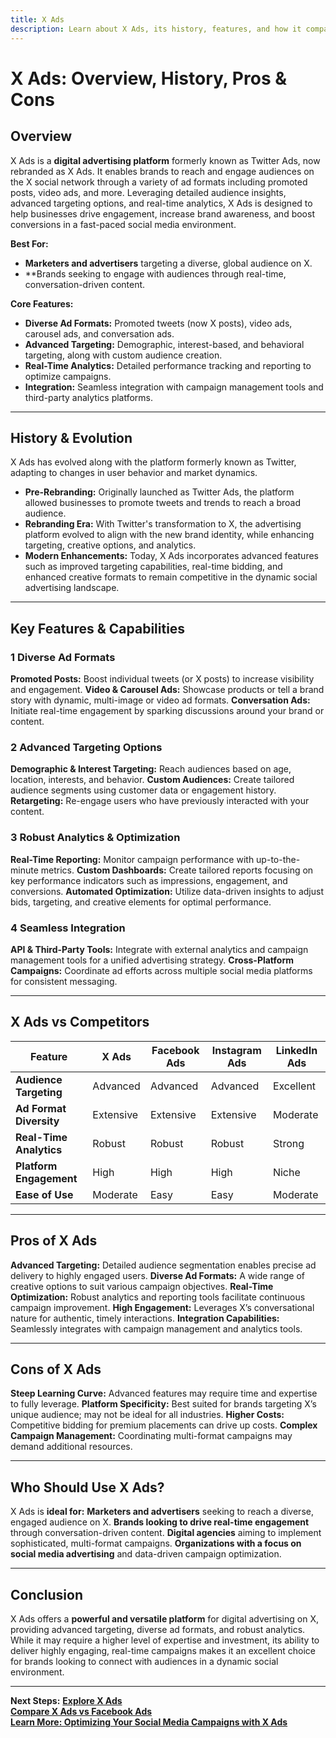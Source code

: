 ```yaml
---
title: X Ads
description: Learn about X Ads, its history, features, and how it compares to other social media advertising platforms.
---
```


# **X Ads: Overview, History, Pros & Cons**

## **Overview**  
X Ads is a **digital advertising platform** formerly known as Twitter Ads, now rebranded as X Ads. It enables brands to reach and engage audiences on the X social network through a variety of ad formats including promoted posts, video ads, and more. Leveraging detailed audience insights, advanced targeting options, and real-time analytics, X Ads is designed to help businesses drive engagement, increase brand awareness, and boost conversions in a fast-paced social media environment.

 **Best For:**  
- **Marketers and advertisers** targeting a diverse, global audience on X.  
- **Brands seeking to engage with audiences through real-time, conversation-driven content.  

 **Core Features:**  
- **Diverse Ad Formats:** Promoted tweets (now X posts), video ads, carousel ads, and conversation ads.  
- **Advanced Targeting:** Demographic, interest-based, and behavioral targeting, along with custom audience creation.  
- **Real-Time Analytics:** Detailed performance tracking and reporting to optimize campaigns.  
- **Integration:** Seamless integration with campaign management tools and third-party analytics platforms.

---

## **History & Evolution**  
X Ads has evolved along with the platform formerly known as Twitter, adapting to changes in user behavior and market dynamics.

- **Pre-Rebranding:** Originally launched as Twitter Ads, the platform allowed businesses to promote tweets and trends to reach a broad audience.
- **Rebranding Era:** With Twitter's transformation to X, the advertising platform evolved to align with the new brand identity, while enhancing targeting, creative options, and analytics.
- **Modern Enhancements:** Today, X Ads incorporates advanced features such as improved targeting capabilities, real-time bidding, and enhanced creative formats to remain competitive in the dynamic social advertising landscape.

---

## **Key Features & Capabilities**

### **1 Diverse Ad Formats**
 **Promoted Posts:** Boost individual tweets (or X posts) to increase visibility and engagement.
 **Video & Carousel Ads:** Showcase products or tell a brand story with dynamic, multi-image or video ad formats.
 **Conversation Ads:** Initiate real-time engagement by sparking discussions around your brand or content.

### **2 Advanced Targeting Options**
 **Demographic & Interest Targeting:** Reach audiences based on age, location, interests, and behavior.
 **Custom Audiences:** Create tailored audience segments using customer data or engagement history.
 **Retargeting:** Re-engage users who have previously interacted with your content.

### **3 Robust Analytics & Optimization**
 **Real-Time Reporting:** Monitor campaign performance with up-to-the-minute metrics.
 **Custom Dashboards:** Create tailored reports focusing on key performance indicators such as impressions, engagement, and conversions.
 **Automated Optimization:** Utilize data-driven insights to adjust bids, targeting, and creative elements for optimal performance.

### **4 Seamless Integration**
 **API & Third-Party Tools:** Integrate with external analytics and campaign management tools for a unified advertising strategy.
 **Cross-Platform Campaigns:** Coordinate ad efforts across multiple social media platforms for consistent messaging.

---

## **X Ads vs Competitors**

| Feature                    | X Ads              | Facebook Ads      | Instagram Ads     | LinkedIn Ads      |
|----------------------------|--------------------|-------------------|-------------------|-------------------|
| **Audience Targeting**     |  Advanced        |  Advanced       |  Advanced       |  Excellent      |
| **Ad Format Diversity**    |  Extensive       |  Extensive      |  Extensive      |  Moderate       |
| **Real-Time Analytics**    |  Robust          |  Robust         |  Robust         |  Strong         |
| **Platform Engagement**    |  High            |  High           |  High           |  Niche          |
| **Ease of Use**            |  Moderate        |  Easy           |  Easy           |  Moderate       |

---

## **Pros of X Ads**
 **Advanced Targeting:** Detailed audience segmentation enables precise ad delivery to highly engaged users.
 **Diverse Ad Formats:** A wide range of creative options to suit various campaign objectives.
 **Real-Time Optimization:** Robust analytics and reporting tools facilitate continuous campaign improvement.
 **High Engagement:** Leverages X’s conversational nature for authentic, timely interactions.
 **Integration Capabilities:** Seamlessly integrates with campaign management and analytics tools.

---

## **Cons of X Ads**
 **Steep Learning Curve:** Advanced features may require time and expertise to fully leverage.
 **Platform Specificity:** Best suited for brands targeting X’s unique audience; may not be ideal for all industries.
 **Higher Costs:** Competitive bidding for premium placements can drive up costs.
 **Complex Campaign Management:** Coordinating multi-format campaigns may demand additional resources.

---

## **Who Should Use X Ads?**
X Ads is **ideal for:**
 **Marketers and advertisers** seeking to reach a diverse, engaged audience on X.
 **Brands looking to drive real-time engagement** through conversation-driven content.
 **Digital agencies** aiming to implement sophisticated, multi-format campaigns.
 **Organizations with a focus on social media advertising** and data-driven campaign optimization.

---

## **Conclusion**
X Ads offers a **powerful and versatile platform** for digital advertising on X, providing advanced targeting, diverse ad formats, and robust analytics. While it may require a higher level of expertise and investment, its ability to deliver highly engaging, real-time campaigns makes it an excellent choice for brands looking to connect with audiences in a dynamic social environment.

---

 **Next Steps:**
 **[Explore X Ads](https://ads.twitter.com/)**  
 **[Compare X Ads vs Facebook Ads](#)**  
 **[Learn More: Optimizing Your Social Media Campaigns with X Ads](#)**
